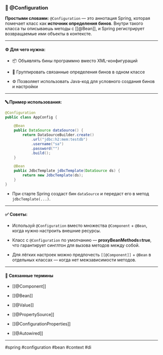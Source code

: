 ### 📄 **@Configuration**

**Простыми словами:** `@Configuration` — это аннотация Spring, которая помечает класс как **источник определения бинов**. Внутри такого класса ты описываешь методы с [[@Bean]], и Spring регистрирует возвращаемые ими объекты в контексте.

---

#### ⚙️ **Для чего нужна:**

- 📦 Объявлять бины программно вместо XML-конфигураций
    
- 🔄 Группировать связанные определения бинов в одном классе
    
- ⚙️ Позволяет использовать Java-код для условного создания бинов и настройки
    

---

#### 🔤 **Пример использования:**

```java
@Configuration
public class AppConfig {

    @Bean
    public DataSource dataSource() {
        return DataSourceBuilder.create()
            .url("jdbc:h2:mem:testdb")
            .username("sa")
            .password("")
            .build();
    }

    @Bean
    public JdbcTemplate jdbcTemplate(DataSource ds) {
        return new JdbcTemplate(ds);
    }
}
```

- При старте Spring создаст бин `dataSource` и передаст его в метод `jdbcTemplate(...)`.
    

---

#### ✅ **Советы:**

- Используй `@Configuration` вместо множества `@Component` + `@Bean`, когда нужно настроить внешние ресурсы.
    
- Класс с `@Configuration` по умолчанию — **proxyBeanMethods=true**, что гарантирует синглтон для вызова методов между собой.
    
- Для лёгких настроек можно предпочесть `[[@Component]]` + `@Bean` в отдельных классах — когда нет межзависимости методов.
    

---

#### 🔗 **Связанные термины**

- [[@Component]]
    
- [[@Bean]]
    
- [[@Value]]
    
- [[@PropertySource]]
    
- [[@ConfigurationProperties]]
    
- [[@Autowired]]
    

---

#spring #configuration #bean #context #di